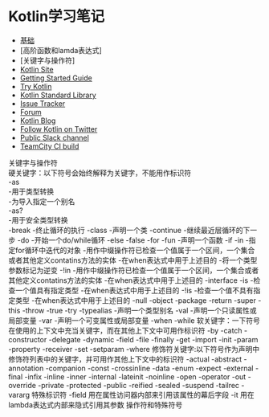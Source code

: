 # Kotlin学习笔记
 * [基础](https://kotlinlang.org/)  
 * [高阶函数和lamda表达式]  
 * [关键字与操作符]  
 * [Kotlin Site](https://kotlinlang.org/)
 * [Getting Started Guide](https://kotlinlang.org/docs/tutorials/getting-started.html)
 * [Try Kotlin](https://try.kotlinlang.org/)
 * [Kotlin Standard Library](https://kotlinlang.org/api/latest/jvm/stdlib/index.html)
 * [Issue Tracker](https://youtrack.jetbrains.com/issues/KT)
 * [Forum](https://discuss.kotlinlang.org/)
 * [Kotlin Blog](https://blog.jetbrains.com/kotlin/)
 * [Follow Kotlin on Twitter](https://twitter.com/kotlin)
 * [Public Slack channel](http://slack.kotlinlang.org/)
 * [TeamCity CI build](https://teamcity.jetbrains.com/project.html?tab=projectOverview&projectId=Kotlin)

关键字与操作符  
    硬关键字：以下符号会始终解释为关键字，不能用作标识符  
	-as  
		-用于类型转换  
		-为导入指定一个别名   
	-as?  
		-用于安全类型转换  
	-break
		-终止循环的执行
	-class
		-声明一个类
	-continue
		-继续最近层循环的下一步
	-do
		-开始一个do/while循环
	-else
	-false
	-for
	-fun
		-声明一个函数
	-if
	-in
		-指定for循环中迭代的对象
		-用作中缀操作符已检查一个值属于一个区间，一个集合或者其他定义contatins方法的实体
		-在when表达式中用于上述目的
		-将一个类型参数标记为逆变
	-!in
		-用作中缀操作符已检查一个值属于一个区间，一个集合或者其他定义contatins方法的实体
		-在when表达式中用于上述目的
	-interface
	-is
		-检查一个值具有指定类型
		-在when表达式中用于上述目的
	-!is
		-检查一个值不具有指定类型
		-在when表达式中用于上述目的
	-null
	-object
	-package
	-return
	-super
	-this
	-throw
	-true
	-try
	-typealias
		-声明一个类型别名
	-val
		-声明一个只读属性或局部变量
	-var
		-声明一个可变属性或局部变量
	-when
	-while
    软关键字：一下符号在使用的上下文中充当关键字，而在其他上下文中可用作标识符
	-by
	-catch
	-constructor
	-delegate
	-dynamic
	-field
	-file
	-finally
	-get
	-import
	-init
	-param
	-property
	-receiver
	-set
	-setparam
	-where
    修饰符关键字:以下符号作为声明中修饰符列表中的关键字，并可用作其他上下文中的标识符
	-actual
	-abstract
	-annotation
	-companion
	-const
	-crossinline
	-data
	-enum
	-expect
	-external
	-final
	-infix
	-inline
	-inner
	-internal
	-lateinit
	-noinline
	-open
	-operator
	-out
	-override
	-private
	-protected
	-public
	-reified
	-sealed
	-suspend
	-tailrec
	-vararg
    特殊标识符
        -field 用在属性访问器内部来引用该属性的幕后字段
	-it 用在lambda表达式内部来隐式引用其参数
    操作符和特殊符号

